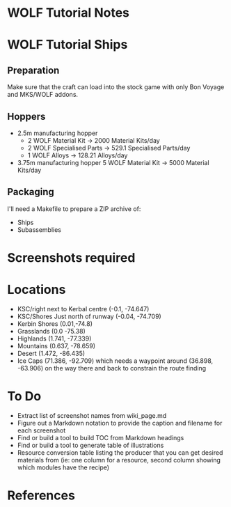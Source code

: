 # WOLF Tutorial Notes

# WOLF Tutorial Ships

## Preparation

Make sure that the craft can load into the stock game with only Bon Voyage and MKS/WOLF addons.

## Hoppers

 + 2.5m manufacturing hopper
   + 2 WOLF Material Kit -> 2000 Material Kits/day
   + 2 WOLF Specialised Parts -> 529.1 Specialised Parts/day
   + 1 WOLF Alloys -> 128.21 Alloys/day
 + 3.75m manufacturing hopper 5 WOLF Material Kit -> 5000 Material Kits/day

## Packaging

I'll need a Makefile to prepare a ZIP archive of:

  + Ships
  + Subassemblies

# Screenshots required

# Locations

  + KSC/right next to Kerbal centre (-0.1, -74.647)
  + KSC/Shores Just north of runway (-0.04, -74.709)
  + Kerbin Shores (0.01,-74.8)
  + Grasslands (0.0 -75.38)
  + Highlands (1.741, -77.339)
  + Mountains (0.637, -78.659)
  + Desert (1.472, -86.435)
  + Ice Caps (71.386, -92.709) which needs a waypoint around (36.898, -63.906) on the way there and back to constrain the route finding

# To Do

 + Extract list of screenshot names from wiki_page.md
 + Figure out a Markdown notation to provide the caption and filename for each screenshot
 + Find or build a tool to build TOC from Markdown headings
 + Find or build a tool to generate table of illustrations
 + Resource conversion table listing the producer that you can get desired materials from (ie: one column for a resource, second column showing which modules have the recipe)

# References

[KSPFORUMMKS]: https://forum.kerbalspaceprogram.com/index.php?/topic/154587-111x-modular-kolonization-system-mks/ "KSP Forum: MKS Announcement Thread"
[WOLFIWPC]: https://github.com/UmbraSpaceIndustries/MKS/wiki/WOLF-%E2%80%94-Industry-without-the-part-count "WOLF: Industry without the part count"
[MRWOLFTS]: https://github.com/MaraRinn/WOLF-Tutorial-Ships "Mara Rinn's WOLF Tutorial Ships repository"
[BCRESDIAG]: https://forum.kerbalspaceprogram.com/index.php?/topic/154587-111x-modular-kolonization-system-mks/&do=findComment&comment=4026544 "bigcalm's resource diagram"
